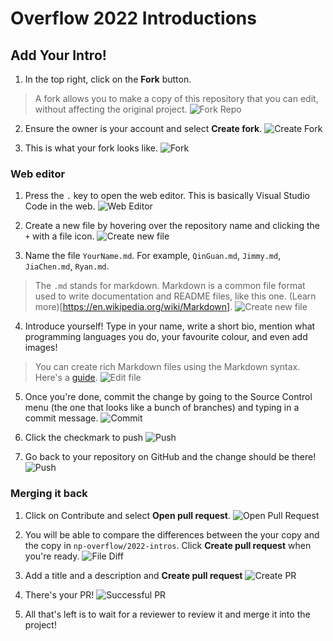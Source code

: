 # Overflow 2022 Introductions
## Add Your Intro!
1. In the top right, click on the **Fork** button.
> A fork allows you to make a copy of this repository that you can edit, without affecting the original project.
![Fork Repo](images/1-fork.png)

2. Ensure the owner is your account and select **Create fork**.
![Create Fork](images/2-fork-repo.png)

3. This is what your fork looks like.
![Fork](images/3-fork-success.png)

### Web editor
1. Press the `.` key to open the web editor. This is basically Visual Studio Code in the web.
![Web Editor](images/4-editor.png)

2. Create a new file by hovering over the repository name and clicking the `+` with a file icon.
![Create new file](images/5-editor-newfile.png)

3. Name the file `YourName.md`. For example, `QinGuan.md`, `Jimmy.md`, `JiaChen.md`, `Ryan.md`.
> The `.md` stands for markdown. Markdown is a common file format used to write documentation and README files, like this one. (Learn more)[https://en.wikipedia.org/wiki/Markdown].
![Create new file](images/6-editor-namefile.png)

4. Introduce yourself! Type in your name, write a short bio, mention what programming languages you do, your favourite colour, and even add images!
> You can create rich Markdown files using the Markdown syntax. Here's a [guide](https://docs.github.com/en/get-started/writing-on-github/getting-started-with-writing-and-formatting-on-github/basic-writing-and-formatting-syntax).
![Edit file](images/7-editor-editfile.png)

5. Once you're done, commit the change by going to the Source Control menu (the one that looks like a bunch of branches) and typing in a commit message.
![Commit](images/8-editor-commit.png)

6. Click the checkmark to push
![Push](images/9-editor-push.png)

7. Go back to your repository on GitHub and the change should be there!
![Push](images/10-success.png)

### Merging it back
1. Click on Contribute and select **Open pull request**.
![Open Pull Request](images/11-pr-open.png)

2. You will be able to compare the differences between the your copy and the copy in `np-overflow/2022-intros`. Click **Create pull request** when you're ready.
![File Diff](images/12-pr-create.png)

3. Add a title and a description and **Create pull request**
![Create PR](images/13-pr-createpr.png)

4. There's your PR!
![Successful PR](images/14-pr-success.png)

5. All that's left is to wait for a reviewer to review it and merge it into the project!